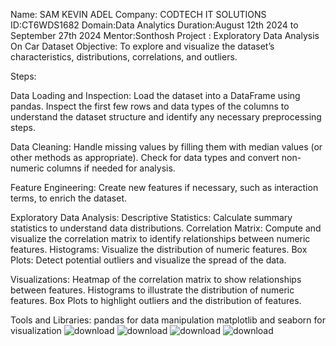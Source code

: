 Name: SAM KEVIN ADEL
Company: CODTECH IT SOLUTIONS
ID:CT6WDS1682
Domain:Data Analytics
Duration:August 12th 2024 to September 27th 2024
Mentor:Sonthosh
Project : Exploratory Data Analysis On Car Dataset
Objective: To explore and visualize the dataset’s characteristics, distributions, correlations, and outliers.


Steps:

Data Loading and Inspection:
Load the dataset into a DataFrame using pandas.
Inspect the first few rows and data types of the columns to understand the dataset structure and identify any necessary preprocessing steps.

Data Cleaning:
Handle missing values by filling them with median values (or other methods as appropriate).
Check for data types and convert non-numeric columns if needed for analysis.

Feature Engineering:
Create new features if necessary, such as interaction terms, to enrich the dataset.

Exploratory Data Analysis:
Descriptive Statistics: Calculate summary statistics to understand data distributions.
Correlation Matrix: Compute and visualize the correlation matrix to identify relationships between numeric features.
Histograms: Visualize the distribution of numeric features.
Box Plots: Detect potential outliers and visualize the spread of the data.

Visualizations:
Heatmap of the correlation matrix to show relationships between features.
Histograms to illustrate the distribution of numeric features.
Box Plots to highlight outliers and the distribution of features.

Tools and Libraries:
pandas for data manipulation
matplotlib and seaborn for visualization
![download](https://github.com/user-attachments/assets/32f8c609-36dd-4a1c-8cd5-4e2ea536f06d)
![download](https://github.com/user-attachments/assets/c49d6409-eafc-484e-8784-71bcd905dbf8)
![download](https://github.com/user-attachments/assets/a151e6df-97d5-4ce1-8e39-fd8b1e51270b)
![download](https://github.com/user-attachments/assets/eba0054b-821b-49f9-8b21-a6a1c75b4edb)













